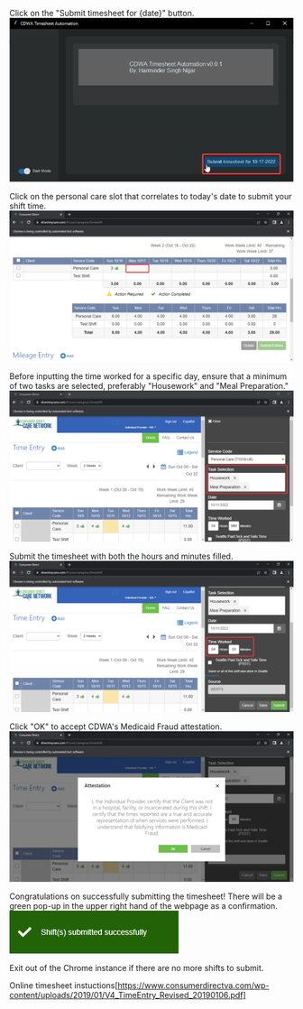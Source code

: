 Click on the "Submit timesheet for {date}" button.
![](CDWA_d6GOkU03Jj.png)

Click on the personal care slot that correlates to today's date to submit your shift time.![](chrome_us0wvFhcaV.png)

Before inputting the time worked for a specific day, ensure that a minimum of two tasks are selected, preferably "Housework" and "Meal Preparation."
![](chrome_x2luFKkrpZ.png)

Submit the timesheet with both the hours and minutes filled.![](chrome_wXyLyvVzQm.png)

Click "OK" to accept CDWA's Medicaid Fraud attestation. 
![](chrome_RayidmQXNZ.png)

Congratulations on successfully submitting the timesheet! There will be a green pop-up in the upper right hand of the webpage as a confirmation.
<br>
![](chrome_pavnELYfbo.png)

Exit out of the Chrome instance if there are no more shifts to submit.

Online timesheet instuctions[https://www.consumerdirectva.com/wp-content/uploads/2019/01/V4_TimeEntry_Revised_20190106.pdf]
